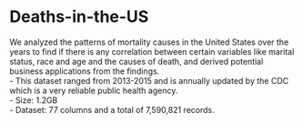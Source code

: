 # Deaths-in-the-US

We analyzed the patterns of mortality causes in the United States over the years to find if there is any correlation between certain variables like marital status, race and age and the causes of death, and derived potential business applications from the findings.
<br>- This dataset ranged from 2013-2015 and is annually updated by the CDC which is a very reliable public health agency. 
<br>- Size: 1.2GB
<br>- Dataset: 77 columns and a total of 7,590,821 records.
